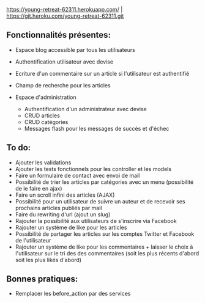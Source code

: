 https://young-retreat-62311.herokuapp.com/ |
https://git.heroku.com/young-retreat-62311.git


Fonctionnalités présentes:
------
- Espace blog accessible par tous les utilisateurs
- Authentification utilisateur avec devise
- Ecriture d'un commentaire sur un article si l'utilisateur est authentifié
- Champ de recherche pour les articles

- Espace d'administration
    - Authentification d'un administrateur avec devise
    - CRUD articles
    - CRUD catégories
    - Messages flash pour les messages de succès et d'échec
    
To do:
------
- Ajouter les validations
- Ajouter les tests fonctionnels pour les controller et les models
- Faire un formulaire de contact avec envoi de mail
- Possibilité de trier les articles par catégories avec un menu (possibilité de le faire en ajax)
- Faire un scroll infini des articles (AJAX)
- Possibilité pour un utilisateur de suivre un auteur et de recevoir ses prochains articles publiés par mail
- Faire du rewriting d'url (ajout un slug)
- Rajouter la possibilité aux utilisateurs de s'inscrire via Facebook
- Rajouter un système de like pour les articles
- Possibilité de partager les articles sur les comptes Twitter et Facebook de l'utilisateur
- Rajouter un système de like pour les commentaires + laisser le choix à l'utilisateur sur le tri des des commentaires (soit les plus récents d'abord soit les plus likés d'abord)

Bonnes pratiques:
------
- Remplacer les before_action par des services